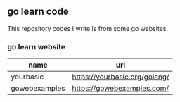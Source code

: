## go learn code

This repository codes I write  is from some go websites.

### go learn website

| name | url |
|--------|--------|
|   yourbasic     | https://yourbasic.org/golang/       |
|  gowebexamples  | https://gowebexamples.com/ |
